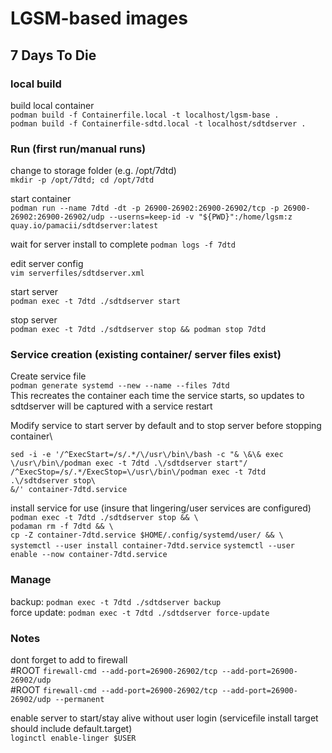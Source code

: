 # LGSM-based images

## 7 Days To Die
### local build
build local container\
`podman build -f Containerfile.local -t localhost/lgsm-base .`\
`podman build -f Containerfile-sdtd.local -t localhost/sdtdserver .`

### Run (first run/manual runs)
change to storage folder (e.g. /opt/7dtd)\
`mkdir -p /opt/7dtd; cd /opt/7dtd`

start container\
`podman run --name 7dtd -dt -p 26900-26902:26900-26902/tcp -p 26900-26902:26900-26902/udp --userns=keep-id -v "${PWD}":/home/lgsm:z quay.io/pamacii/sdtdserver:latest`

wait for server install to complete
`podman logs -f 7dtd`

edit server config\
`vim serverfiles/sdtdserver.xml`

start server\
`podman exec -t 7dtd ./sdtdserver start`

stop server\
`podman exec -t 7dtd ./sdtdserver stop && podman stop 7dtd`

### Service creation (existing container/ server files exist)
Create service file\
`podman generate systemd --new --name --files 7dtd`\
This recreates the container each time the service starts, so updates to sdtdserver will be captured with a service restart

Modify service to start server by default and to stop server before stopping container\
```
sed -i -e '/^ExecStart=/s/.*/\/usr\/bin\/bash -c "& \&\& exec \/usr\/bin\/podman exec -t 7dtd .\/sdtdserver start"/
/^ExecStop=/s/.*/ExecStop=\/usr\/bin\/podman exec -t 7dtd .\/sdtdserver stop\
&/' container-7dtd.service
```

install service for use  (insure that lingering/user services are configured)  
 `podman exec -t 7dtd ./sdtdserver stop && \`\
 `podaman rm -f 7dtd && \`\
 `cp -Z container-7dtd.service $HOME/.config/systemd/user/ && \`\
 `systemctl --user install container-7dtd.service`
 `systemctl --user enable --now container-7dtd.service`

### Manage
backup: `podman exec -t 7dtd ./sdtdserver backup`\
force update: `podman exec -t 7dtd ./sdtdserver force-update`

### Notes

dont forget to add to firewall\
#ROOT `firewall-cmd --add-port=26900-26902/tcp --add-port=26900-26902/udp`\
#ROOT `firewall-cmd --add-port=26900-26902/tcp --add-port=26900-26902/udp --permanent`

enable server to start/stay alive without user login (servicefile install target should include default.target)\
`loginctl enable-linger $USER`
